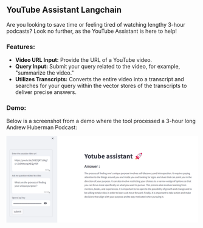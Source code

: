 ## YouTube Assistant Langchain

Are you looking to save time or feeling tired of watching lengthy 3-hour podcasts? Look no further, as the YouTube Assistant is here to help! 

### Features:
* **Video URL Input:** Provide the URL of a YouTube video.
* **Query Input:** Submit your query related to the video, for example, "summarize the video."
* **Utilizes Transcripts:** Converts the entire video into a transcript and searches for your query within the vector stores of the transcripts to deliver precise answers.

### Demo:
Below is a screenshot from a demo where the tool processed a 3-hour long Andrew Huberman Podcast:

![Demo Image](https://github.com/Utshav-paudel/YouTube-assistant-langchain/blob/d885c656c03e461c175d00ab917f5ad81cf19a3a/images/demo.png)
